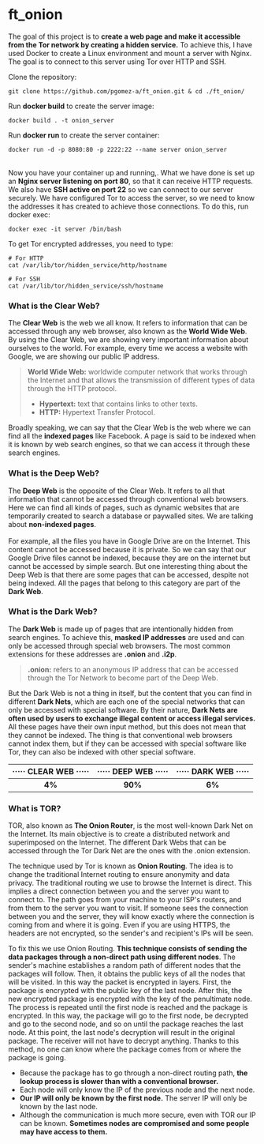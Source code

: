 # ft_onion
The goal of this project is to **create a web page and make it accessible from the Tor network by creating a hidden service.** To achieve this, I have used Docker to create a Linux environment and mount a server with Nginx. The goal is to connect to this server using Tor over HTTP and SSH.

Clone the repository:
    
    git clone https://github.com/pgomez-a/ft_onion.git & cd ./ft_onion/
    
Run **docker build** to create the server image:
    
    docker build . -t onion_server
    
Run **docker run** to create the server container:
    
    docker run -d -p 8080:80 -p 2222:22 --name server onion_server
    
<br>Now you have your container up and running,. What we have done is set up an **Nginx server listening on port 80**, so that it can receive HTTP requests. We also have **SSH active on port 22** so we can connect to our server securely. We have configured Tor to access the server, so we need to know the addresses it has created to achieve those connections. To do this, run docker exec:

    docker exec -it server /bin/bash
    
To get Tor encrypted addresses, you need to type:

    # For HTTP
    cat /var/lib/tor/hidden_service/http/hostname

    # For SSH
    cat /var/lib/tor/hidden_service/ssh/hostname

### What is the Clear Web?
The **Clear Web** is the web we all know. It refers to information that can be accessed through any web browser, also known as the **World Wide Web**. By using the Clear Web, we are showing very important information about ourselves to the world. For example, every time we access a website with Google, we are showing our public IP address.<br>

> **World Wide Web:** worldwide computer network that works through the Internet and that allows the transmission of different types of data through the HTTP protocol.
> - **Hypertext:** text that contains links to other texts.
> - **HTTP:** Hypertext Transfer Protocol.

Broadly speaking, we can say that the Clear Web is the web where we can find all the **indexed pages** like Facebook. A page is said to be indexed when it is known by web search engines, so that we can access it through these search engines.


### What is the Deep Web?
The **Deep Web** is the opposite of the Clear Web. It refers to all that information that cannot be accessed through conventional web browsers. Here we can find all kinds of pages, such as dynamic websites that are temporarily created to search a database or paywalled sites. We are talking about **non-indexed pages**.<br><br>
For example, all the files you have in Google Drive are on the Internet. This content cannot be accessed because it is private. So we can say that our Google Drive files cannot be indexed, because they are on the internet but cannot be accessed by simple search. But one interesting thing about the Deep Web is that there are some pages that can be accessed, despite not being indexed. All the pages that belong to this category are part of the **Dark Web**.


### What is the Dark Web?
The **Dark Web** is made up of pages that are intentionally hidden from search engines. To achieve this, **masked IP addresses** are used and can only be accessed through special web browsers. The most common extensions for these addresses are **.onion** and **.i2p**.

> **.onion:** refers to an anonymous IP address that can be accessed through the Tor Network to become part of the Deep Web.

But the Dark Web is not a thing in itself, but the content that you can find in different **Dark Nets**, which are each one of the special networks that can only be accessed with special software. By their nature, **Dark Nets are often used by users to exchange illegal content or access illegal services.** All these pages have their own input method, but this does not mean that they cannot be indexed. The thing is that conventional web browsers cannot index them, but if they can be accessed with special software like Tor, they can also be indexed with other special software.<br>

<div align="center">

|····· CLEAR WEB ·····| ····· DEEP  WEB ·····|····· DARK  WEB ·····|
|:---------:|:--------:|:--------:|
|**4%**|**90%**|**6%**|
  
</div>

### What is TOR?
TOR, also known as **The Onion Router**, is the most well-known Dark Net on the Internet. Its main objective is to create a distributed network and superimposed on the Internet. The different Dark Webs that can be accessed through the Tor Dark Net are the ones with the .onion extension.<br>

The technique used by Tor is known as **Onion Routing**. The idea is to change the traditional Internet routing to ensure anonymity and data privacy. The traditional routing we use to browse the Internet is direct. This implies a direct connection between you and the server you want to connect to. The path goes from your machine to your ISP's routers, and from them to the server you want to visit. If someone sees the connection between you and the server, they will know exactly where the connection is coming from and where it is going. Even if you are using HTTPS, the headers are not encrypted, so the sender's and recipient's IPs will be seen.

To fix this we use Onion Routing. **This technique consists of sending the data packages through a non-direct path using different nodes**. The sender's machine establishes a random path of different nodes that the packages will follow. Then, it obtains the public keys of all the nodes that will be visited. In this way the packet is encrypted in layers. First, the package is encrypted with the public key of the last node. After this, the new encrypted package is encrypted with the key of the penultimate node. The process is repeated until the first node is reached and the package is encrypted. In this way, the package will go to the first node, be decrypted and go to the second node, and so on until the package reaches the last node. At this point, the last node's decryption will result in the original package. The receiver will not have to decrypt anything. Thanks to this method, no one can know where the package comes from or where the package is going.

- Because the package has to go through a non-direct routing path, **the lookup process is slower than with a conventional browser.**
- Each node will only know the IP of the previous node and the next node.
- **Our IP will only be known by the first node.** The server IP will only be known by the last node.
- Although the communication is much more secure, even with TOR our IP can be known. **Sometimes nodes are compromised and some people may have access to them.**
